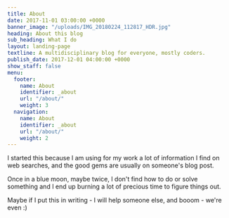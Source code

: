 ```yaml
---
title: About
date: 2017-11-01 03:00:00 +0000
banner_image: "/uploads/IMG_20180224_112817_HDR.jpg"
heading: About this blog
sub_heading: What I do
layout: landing-page
textline: A multidisciplinary blog for everyone, mostly coders.
publish_date: 2017-12-01 04:00:00 +0000
show_staff: false
menu:
  footer:
    name: About
    identifier: _about
    url: "/about/"
    weight: 3
  navigation:
    name: About
    identifier: _about
    url: "/about/"
    weight: 2
---
```

I started this because I am using for my work a lot of information I find on web searches, and the good gems are usually on someone's blog post. 

Once in a blue moon, maybe twice, I don't find how to do or solve something and I end up burning a lot of precious time to figure things out.

Maybe if I put this in writing - I will help someone else, and booom - we're even :)